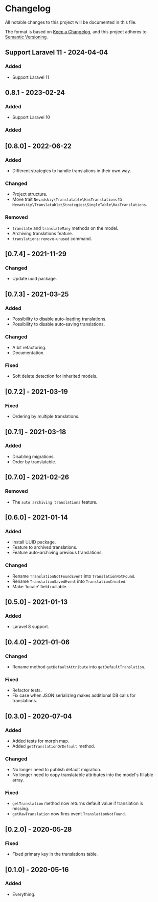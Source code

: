 # Changelog

All notable changes to this project will be documented in this file.

The format is based on [Keep a Changelog](https://keepachangelog.com/en/1.0.0/),
and this project adheres to [Semantic Versioning](https://semver.org/spec/v2.0.0.html).

## Support Laravel 11 - 2024-04-04

### Added

- Support Laravel 11

## 0.8.1 - 2023-02-24

### Added

- Support Laravel 10

### Added

## [0.8.0] - 2022-06-22

### Added

- Different strategies to handle translations in their own way.

### Changed

- Project structure.
- Move trait `Nevadskiy\Translatable\HasTranslations` to `Nevadskiy\Translatable\Strategies\SingleTable\HasTranslations`.

### Removed

- `translate` and `translateMany` methods on the model.
- Archiving translations feature.
- `translations:remove-unused` command.

## [0.7.4] - 2021-11-29

### Changed

- Update uuid package.

## [0.7.3] - 2021-03-25

### Added

- Possibility to disable auto-loading translations.
- Possibility to disable auto-saving translations.

### Changed

- A bit refactoring.
- Documentation.

### Fixed

- Soft delete detection for inherited models.

## [0.7.2] - 2021-03-19

### Fixed

- Ordering by multiple translations.

## [0.7.1] - 2021-03-18

### Added

- Disabling migrations.
- Order by translatable.

## [0.7.0] - 2021-02-26

### Removed

- The `auto archiving translations` feature.

## [0.6.0] - 2021-01-14

### Added

- Install UUID package.
- Feature to archived translations.
- Feature auto-archiving previous translations.

### Changed

- Rename `TranslationNotFoundEvent` into `TranslationNotFound`.
- Rename `TranslationSavedEvent` into `TranslationCreated`.
- Make 'locale' field nullable.

## [0.5.0] - 2021-01-13

### Added

- Laravel 8 support.

## [0.4.0] - 2021-01-06

### Changed

- Rename method `getDefaultAttribute` into `getDefaultTranslation`.

### Fixed

- Refactor tests.
- Fix case when JSON serializing makes additional DB calls for translations.

## [0.3.0] - 2020-07-04

### Added

- Added tests for morph map.
- Added `getTranslationOrDefault` method.

### Changed

- No longer need to publish default migration.
- No longer need to copy translatable attributes into the model's fillable array.

### Fixed

- `getTranslation` method now returns default value if translation is missing.
- `getRawTranslation` now fires event `TranslationNotFound`.

## [0.2.0] - 2020-05-28

### Fixed

- Fixed primary key in the translations table.

## [0.1.0] - 2020-05-16

### Added

- Everything.

